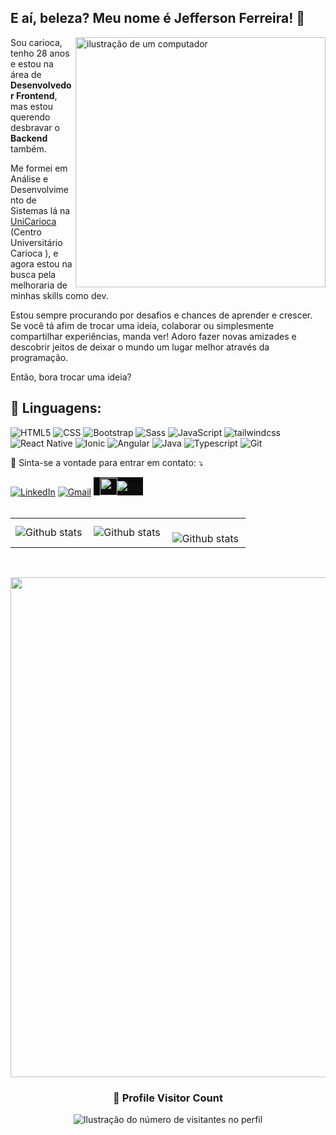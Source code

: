 ## E aí, beleza? Meu nome é <strong>Jefferson Ferreira</strong>! 👋

<img src="https://raw.githubusercontent.com/MicaelliMedeiros/micaellimedeiros/master/image/computer-illustration.png" alt="ilustração de um computador" min-width="400px" max-width="400px" width="400px" align="right">

<p align="left">
Sou carioca, tenho 28 anos e estou na área de <strong>Desenvolvedor Frontend</strong>, mas estou querendo desbravar o <strong>Backend</strong> também.

Me formei em Análise e Desenvolvimento de Sistemas lá na 
<a href="https://www.unicarioca.edu.br" title="UniCarioca" target="_blank">
UniCarioca</a> (Centro Universitário Carioca ), e agora estou na busca pela melhoraria de minhas skills como dev.

Estou sempre procurando por desafios e chances de aprender e crescer. Se você tá afim de trocar uma ideia, colaborar ou simplesmente compartilhar experiências, manda ver! Adoro fazer novas amizades e descobrir jeitos de deixar o mundo um lugar melhor através da programação.

Então, bora trocar uma ideia?

<h2 align="left">
 🦄 Linguagens:
</h2>

![HTML5](https://img.shields.io/badge/HTML5-E34F26?style=for-the-badge&logo=html5&logoColor=white)
![CSS](https://img.shields.io/badge/CSS3-1572B6?style=for-the-badge&logo=css3&logoColor=white)
![Bootstrap](https://img.shields.io/badge/Bootstrap-563D7C?style=for-the-badge&logo=bootstrap&logoColor=white)
![Sass](https://img.shields.io/badge/Sass-CC6699?style=for-the-badge&logo=sass&logoColor=white)
![JavaScript](https://img.shields.io/badge/JavaScript-F7DF1E?style=for-the-badge&logo=javascript&logoColor=black)
![tailwindcss](https://img.shields.io/badge/Tailwindcss-06B6D4?style=for-the-badge&logo=tailwindcss&logoColor=white)
![React Native](https://img.shields.io/badge/ReactNative-61dafb?style=for-the-badge&logo=react&logoColor=black)
![Ionic](https://img.shields.io/badge/Ionic-3880FF?style=for-the-badge&logo=ionic&logoColor=white)
![Angular](https://img.shields.io/badge/Angular-E23237?style=for-the-badge&logo=angular&logoColor=white)
![Java](https://img.shields.io/badge/java-fff.svg?style=for-the-badge&logo=openjdk&logoColor=black)
![Typescript](https://img.shields.io/badge/TypeScript-007ACC?style=for-the-badge&logo=typescript&logoColor=white)
![Git](https://img.shields.io/badge/Git-E34F26?style=for-the-badge&logo=git&logoColor=white)

<p align="left">
  💌 Sinta-se a vontade para entrar em contato: ⤵️
</p>

<a href="https://www.linkedin.com/in/jefferson-ferreira-8218b0126/" title="LinkedIn" target="_blank">
<img src="https://img.shields.io/badge/LinkedIn-0077B5?style=for-the-badge&logo=linkedin&logoColor=white" alt="LinkedIn"/></a>

<a href="mailto:jefferson14489@gmail.com" title="E-mail de contato" target="_blank">
<img src="https://img.shields.io/badge/Gmail-EA4335?style=for-the-badge&logo=gmail&logoColor=white" alt="Gmail"/></a>


<a href="https://www.dio.me/users/jefferson14489" title="Perfil na plataforma DIO" target="_blank" style="background-color:#0a0a0a;padding-top: 1px; padding-left: 10px;display: inline-flex;align-items: center; justify-content: center;">
<img height="28" src="https://hermes.digitalinnovation.one/assets/diome/logo-minimized.png" alt="DIO"/>
<img src="https://img.shields.io/badge/DIO-0a0a0a?style=for-the-badge&logoColor=white" alt="DIO"/>
</a>
<br>
<br>
<table>
  <tr>
    <td>
      <img
        align="left"
        src="https://github-readme-stats.vercel.app/api?username=stringercj12&theme=dark&hide_border=false&include_all_commits=true&count_private=true"
        alt="Github stats"
      />
    </td>
    <td>
      <img
        align="left"
        src="https://github-readme-stats.vercel.app/api/top-langs/?username=stringercj12&theme=dark&hide_border=false&include_all_commits=true&count_private=true&layout=compact"
        alt="Github stats"
      />
    </td>
    <td>
      <br />
      <img
        align="left"
        src="https://github-readme-streak-stats.herokuapp.com/?user=stringercj12&theme=dark&hide_border=false"
        alt="Github stats"
      />
    </td>
  </tr>
</table>

<br>

<p align="center">
  <a
    href="https://github.com/ryo-ma/github-profile-trophy"
    title="repositório de troféus"
  >
    <img
      width="800"
      src="https://github-profile-trophy.vercel.app/?username=stringercj12&column=8&theme=darkhub&no-frame=true&no-bg=true"
    />
  </a>
</p>

<div align="center">
  <h3><b>📍 Profile Visitor Count</b></h3>
</div>

<p align="center">
  <img
    src="https://profile-counter.glitch.me/stringercj12/count.svg"
    alt="Ilustração do número de visitantes no perfil"
  />
</p>
